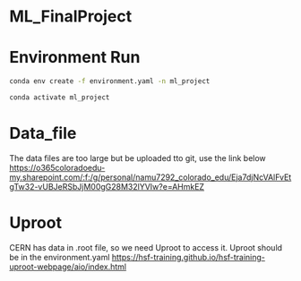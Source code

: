 # ML_FinalProject

# Environment Run
``` bash
conda env create -f environment.yaml -n ml_project
```
``` bash
conda activate ml_project
```

# Data_file
The data files are too large but be uploaded tto git, use the link below
https://o365coloradoedu-my.sharepoint.com/:f:/g/personal/namu7292_colorado_edu/Eja7djNcVAlFvEtgTw32-vUBJeRSbJjM00gG28M32lYVIw?e=AHmkEZ

# Uproot
CERN has data in .root file, so we need Uproot to access it. Uproot should be in the environment.yaml
https://hsf-training.github.io/hsf-training-uproot-webpage/aio/index.html
